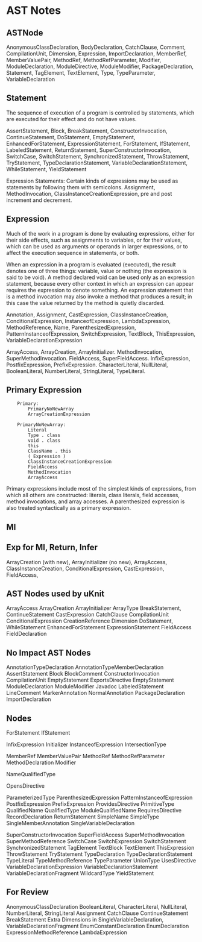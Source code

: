 # AST Notes

## ASTNode

AnonymousClassDeclaration, BodyDeclaration, CatchClause, Comment, CompilationUnit, Dimension, Expression, ImportDeclaration, MemberRef, MemberValuePair, MethodRef, MethodRefParameter, Modifier, ModuleDeclaration, ModuleDirective, ModuleModifier, PackageDeclaration, Statement, TagElement, TextElement, Type, TypeParameter, VariableDeclaration

## Statement

The sequence of execution of a program is controlled by statements, which are executed for their effect and do not have values. 

AssertStatement, Block, BreakStatement, ConstructorInvocation, ContinueStatement, DoStatement, EmptyStatement, EnhancedForStatement, ExpressionStatement, ForStatement, IfStatement, LabeledStatement, ReturnStatement, SuperConstructorInvocation, SwitchCase, SwitchStatement, SynchronizedStatement, ThrowStatement, TryStatement, TypeDeclarationStatement, VariableDeclarationStatement, WhileStatement, YieldStatement

Expression Statements: Certain kinds of expressions may be used as statements by following them with semicolons. Assignment, MethodInvocation, ClassInstanceCreationExpression, pre and post increment and decrement.

## Expression

Much of the work in a program is done by evaluating expressions, either for their side effects, such as assignments to variables, or for their values, which can be used as arguments or operands in larger expressions, or to affect the execution sequence in statements, or both. 

When an expression in a program is evaluated (executed), the result denotes one of three things: variable,  value or nothing (the expression is said to be void). A method declared void can be used only as an expression statement, because every other context in which an expression can appear requires the expression to denote something. An expression statement that is a method invocation may also invoke a method that produces a result; in this case the value returned by the method is quietly discarded. 

Annotation, Assignment, CastExpression, ClassInstanceCreation, ConditionalExpression, InstanceofExpression, LambdaExpression,  MethodReference, Name, ParenthesizedExpression, PatternInstanceofExpression, SwitchExpression, TextBlock, ThisExpression, VariableDeclarationExpression

ArrayAccess, ArrayCreation, ArrayInitializer.
MethodInvocation, SuperMethodInvocation.
FieldAccess, SuperFieldAccess.
InfixExpression, PostfixExpression, PrefixExpression.
CharacterLiteral, NullLiteral, BooleanLiteral, NumberLiteral, StringLiteral, TypeLiteral.

## Primary Expression

        Primary:
            PrimaryNoNewArray
            ArrayCreationExpression
    
        PrimaryNoNewArray:
            Literal
            Type . class
            void . class
            this
            ClassName . this
            ( Expression )
            ClassInstanceCreationExpression
            FieldAccess
            MethodInvocation
            ArrayAccess

Primary expressions include most of the simplest kinds of expressions, from which all others are constructed: literals, class literals, field accesses, method invocations, and array accesses. A parenthesized expression is also treated syntactically as a primary expression. 

## MI



## Exp for MI, Return, Infer

ArrayCreation (with new), ArrayInitializer (no new), ArrayAccess, ClassInstanceCreation, ConditionalExpression, CastExpression, FieldAccess,


## AST Nodes used by uKnit

ArrayAccess
ArrayCreation
ArrayInitializer
ArrayType
BreakStatement, ContinueStatement
CastExpression
CatchClause
CompilationUnit
ConditionalExpression
CreationReference
Dimension
DoStatement, WhileStatement
EnhancedForStatement
ExpressionStatement
FieldAccess
FieldDeclaration

## No Impact AST Nodes 

AnnotationTypeDeclaration
AnnotationTypeMemberDeclaration
AssertStatement
Block
BlockComment
ConstructorInvocation
CompilationUnit
EmptyStatement
ExportsDirective
EmptyStatement
ModuleDeclaration
ModuleModifier
Javadoc
LabeledStatement
LineComment
MarkerAnnotation
NormalAnnotation
PackageDeclaration
ImportDeclaration

## Nodes

ForStatement
IfStatement

InfixExpression
Initializer
InstanceofExpression
IntersectionType

MemberRef
MemberValuePair
MethodRef
MethodRefParameter
MethodDeclaration
Modifier

NameQualifiedType

OpensDirective

ParameterizedType
ParenthesizedExpression
PatternInstanceofExpression
PostfixExpression
PrefixExpression
ProvidesDirective
PrimitiveType
QualifiedName
QualifiedType
ModuleQualifiedName
RequiresDirective
RecordDeclaration
ReturnStatement
SimpleName
SimpleType
SingleMemberAnnotation
SingleVariableDeclaration

SuperConstructorInvocation
SuperFieldAccess
SuperMethodInvocation
SuperMethodReference
SwitchCase
SwitchExpression
SwitchStatement
SynchronizedStatement
TagElement
TextBlock
TextElement
ThisExpression
ThrowStatement
TryStatement
TypeDeclaration
TypeDeclarationStatement
TypeLiteral
TypeMethodReference
TypeParameter
UnionType
UsesDirective
VariableDeclarationExpression
VariableDeclarationStatement
VariableDeclarationFragment
WildcardType
YieldStatement

## For Review

AnonymousClassDeclaration
BooleanLiteral, CharacterLiteral, NullLiteral, NumberLiteral, StringLiteral
Assignment
CatchClause
ContinueStatement
BreakStatement
Extra Dimensions in SingleVariableDeclaration, VariableDeclarationFragment
EnumConstantDeclaration
EnumDeclaration
ExpressionMethodReference
LambdaExpression
